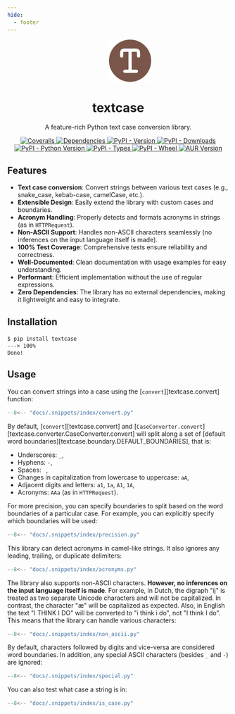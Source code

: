 ```yaml
---
hide:
  - footer
---
```


<p align="center">
  <span>&emsp;</span>
  <span>&emsp;</span>
  <span>&emsp;</span>
  <a href="https://pypi.python.org/pypi/textcase">
    <img src="https://raw.githubusercontent.com/zobweyt/textcase/refs/heads/main/docs/assets/favicon.svg" alt="textcase logo" width="96" height="96" />
  </a>
</p>

<h1 align="center">
  textcase
</h1>

<p align="center">
  A feature-rich Python text case conversion library.
</p>

<p align="center">
  <a href="https://coveralls.io/github/zobweyt/textcase" target="_blank">
    <img src="https://img.shields.io/coverallsCoverage/github/zobweyt/textcase?branch=main" alt="Coveralls"/>
  </a>
  <a href="https://pypi.python.org/pypi/textcase" target="_blank">
    <img src="https://img.shields.io/badge/dependencies-0-brightgreen" alt="Dependencies"/>
  </a>
  <a href="https://pypi.python.org/pypi/textcase" target="_blank">
    <img src="https://img.shields.io/pypi/v/textcase.svg" alt="PyPI - Version"/>
  </a>
  <a href="https://pypistats.org/packages/textcase" target="_blank">
    <img src="https://img.shields.io/pypi/dm/textcase" alt="PyPI - Downloads"/>
  </a>
  <a href="https://pypi.python.org/pypi/textcase" target="_blank">
    <img src="https://img.shields.io/pypi/pyversions/textcase.svg" alt="PyPI - Python Version"/>
  </a>
  <a href="https://pypi.python.org/pypi/textcase" target="_blank">
    <img src="https://img.shields.io/pypi/types/textcase" alt="PyPI - Types"/>
  </a>
  <a href="https://pypi.python.org/pypi/textcase" target="_blank">
    <img src="https://img.shields.io/pypi/wheel/textcase" alt="PyPI - Wheel"/>
  </a>
  <a href="https://aur.archlinux.org/packages/python-textcase-git" target="_blank">
    <img src="https://img.shields.io/aur/version/python-textcase-git" alt="AUR Version"/>
  </a>
</p>

## Features

- **Text case conversion**: Convert strings between various text cases (e.g., snake_case, kebab-case, camelCase, etc.).
- **Extensible Design**: Easily extend the library with custom cases and boundaries.
- **Acronym Handling**: Properly detects and formats acronyms in strings (as in `HTTPRequest`).
- **Non-ASCII Support**: Handles non-ASCII characters seamlessly (no inferences on the input language itself is made).
- **100% Test Coverage**: Comprehensive tests ensure reliability and correctness.
- **Well-Documented**: Clean documentation with usage examples for easy understanding.
- **Performant**: Efficient implementation without the use of regular expressions.
- **Zero Dependencies**: The library has no external dependencies, making it lightweight and easy to integrate.

## Installation

<!-- termynal -->

```console
$ pip install textcase
---> 100%
Done!
```

## Usage

You can convert strings into a case using the [`convert`][textcase.convert] function:

```python id="convert" exec="true" source="tabbed-left" tabs="convert.py|output.txt" result="txt"
--8<-- "docs/.snippets/index/convert.py"
```

By default, [`convert`][textcase.convert] and [`CaseConverter.convert`][textcase.converter.CaseConverter.convert] will split along a set of [default word boundaries][textcase.boundary.DEFAULT_BOUNDARIES], that is:

- Underscores: `_`,
- Hyphens: `-`,
- Spaces: ` `,
- Changes in capitalization from lowercase to uppercase: `aA`,
- Adjacent digits and letters: `a1`, `1a`, `A1`, `1A`,
- Acronyms: `AAa` (as in `HTTPRequest`).

For more precision, you can specify boundaries to split based on the word boundaries of a particular case. For example, you can explicitly specify which boundaries will be used:

```python id="precision" exec="true" source="tabbed-left" tabs="precision.py|output.txt" result="txt" hl_lines="4"
--8<-- "docs/.snippets/index/precision.py"
```

This library can detect acronyms in camel-like strings. It also ignores any leading, trailing, or duplicate delimiters:

```python id="acronyms" exec="true" source="tabbed-left" tabs="acronyms.py|output.txt" result="txt"
--8<-- "docs/.snippets/index/acronyms.py"
```

The library also supports non-ASCII characters. **However, no inferences on the input language itself is made**. For example, in Dutch, the digraph "ij" is treated as two separate Unicode characters and will not be capitalized. In contrast, the character "æ" will be capitalized as expected. Also, in English the text "I THINK I DO" will be converted to "i think i do", not "I think I do". This means that the library can handle various characters:

```python id="non_ascii" exec="true" source="tabbed-left" tabs="non_ascii.py|output.txt" result="txt"
--8<-- "docs/.snippets/index/non_ascii.py"
```

By default, characters followed by digits and vice-versa are considered word boundaries. In addition, any special ASCII characters (besides `_` and `-`) are ignored:

```python id="special" exec="true" source="tabbed-left" tabs="special.py|output.txt" result="txt"
--8<-- "docs/.snippets/index/special.py"
```

You can also test what case a string is in:

```python id="is_case" exec="true" source="tabbed-left" tabs="is_case.py|output.txt" result="txt"
--8<-- "docs/.snippets/index/is_case.py"
```
